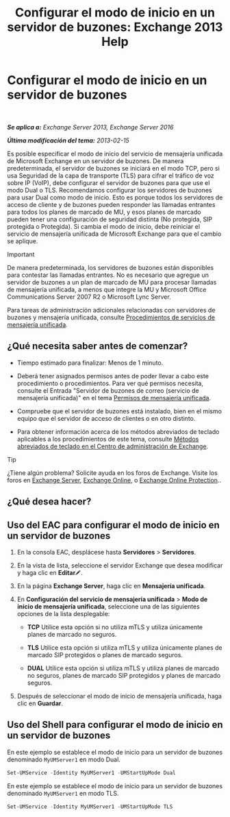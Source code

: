 ﻿---
title: 'Configurar el modo de inicio en un servidor de buzones: Exchange 2013 Help'
TOCTitle: Configurar el modo de inicio en un servidor de buzones
ms:assetid: 4457d6a0-52bd-4269-8cb5-d34d7fe9bfc3
ms:mtpsurl: https://technet.microsoft.com/es-es/library/Ee423544(v=EXCHG.150)
ms:contentKeyID: 50556778
ms.date: 05/22/2018
mtps_version: v=EXCHG.150
ms.translationtype: MT
---

# Configurar el modo de inicio en un servidor de buzones

 

_**Se aplica a:** Exchange Server 2013, Exchange Server 2016_

_**Última modificación del tema:** 2013-02-15_

Es posible especificar el modo de inicio del servicio de mensajería unificada de Microsoft Exchange en un servidor de buzones. De manera predeterminada, el servidor de buzones se iniciará en el modo TCP, pero si usa Seguridad de la capa de transporte (TLS) para cifrar el tráfico de voz sobre IP (VoIP), debe configurar el servidor de buzones para que use el modo Dual o TLS. Recomendamos configurar los servidores de buzones para usar Dual como modo de inicio. Esto es porque todos los servidores de acceso de cliente y de buzones pueden responder las llamadas entrantes para todos los planes de marcado de MU, y esos planes de marcado pueden tener una configuración de seguridad distinta (No protegida, SIP protegida o Protegida). Si cambia el modo de inicio, debe reiniciar el servicio de mensajería unificada de Microsoft Exchange para que el cambio se aplique.


> [!IMPORTANT]
> De manera predeterminada, los servidores de buzones están disponibles para contestar las llamadas entrantes. No es necesario que agregue un servidor de buzones a un plan de marcado de MU para procesar llamadas de mensajería unificada, a menos que integre la MU y Microsoft Office Communications Server 2007 R2 o Microsoft Lync Server.



Para tareas de administración adicionales relacionadas con servidores de buzones y mensajería unificada, consulte [Procedimientos de servicios de mensajería unificada](um-services-procedures-exchange-2013-help.md).

## ¿Qué necesita saber antes de comenzar?

  - Tiempo estimado para finalizar: Menos de 1 minuto.

  - Deberá tener asignados permisos antes de poder llevar a cabo este procedimiento o procedimientos. Para ver qué permisos necesita, consulte el Entrada "Servidor de buzones de correo (servicio de mensajería unificada)" en el tema [Permisos de mensajería unificada](unified-messaging-permissions-exchange-2013-help.md).

  - Compruebe que el servidor de buzones está instalado, bien en el mismo equipo que el servidor de acceso de clientes o en otro distinto.

  - Para obtener información acerca de los métodos abreviados de teclado aplicables a los procedimientos de este tema, consulte [Métodos abreviados de teclado en el Centro de administración de Exchange](keyboard-shortcuts-in-the-exchange-admin-center-exchange-online-protection-help.md).


> [!TIP]
> ¿Tiene algún problema? Solicite ayuda en los foros de Exchange. Visite los foros en <A href="https://go.microsoft.com/fwlink/p/?linkid=60612">Exchange Server</A>, <A href="https://go.microsoft.com/fwlink/p/?linkid=267542">Exchange Online</A>, o <A href="https://go.microsoft.com/fwlink/p/?linkid=285351">Exchange Online Protection</A>..



## ¿Qué desea hacer?

## Uso del EAC para configurar el modo de inicio en un servidor de buzones

1.  En la consola EAC, desplácese hasta **Servidores** \> **Servidores**.

2.  En la vista de lista, seleccione el servidor Exchange que desea modificar y haga clic en **Editar**![Icono Editar](images/Bb124582.6f53ccb2-1f13-4c02-bea0-30690e6ea71d(EXCHG.150).gif "Icono Editar").

3.  En la página **Exchange Server**, haga clic en **Mensajería unificada**.

4.  En **Configuración del servicio de mensajería unificada** \> **Modo de inicio de mensajería unificada**, seleccione una de las siguientes opciones de la lista desplegable:
    
      - **TCP** Utilice esta opción si no utiliza mTLS y utiliza únicamente planes de marcado no seguros.
    
      - **TLS** Utilice esta opción si utiliza mTLS y utiliza únicamente planes de marcado SIP protegidos o planes de marcado seguros.
    
      - **DUAL** Utilice esta opción si utiliza mTLS y utiliza planes de marcado no seguros, planes de marcado SIP protegidos y planes de marcado seguros.

5.  Después de seleccionar el modo de inicio de mensajería unificada, haga clic en **Guardar**.

## Uso del Shell para configurar el modo de inicio en un servidor de buzones

En este ejemplo se establece el modo de inicio para un servidor de buzones denominado `MyUMServer1` en modo Dual.

```powershell
Set-UMService -Identity MyUMServer1 -UMStartUpMode Dual
```

En este ejemplo se establece el modo de inicio para un servidor de buzones denominado `MyUMServer1` en modo TLS.

```powershell
Set-UMService -Identity MyUMServer1 -UMStartUpMode TLS
```

